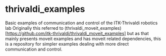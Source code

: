 # thrivaldi_examples
Basic examples of communication and control of the ITK-Thrivaldi robotics lab
Originally this referred to (thrivaldi_moveit_examples)[https://github.com/itk-thrivaldi/thrivaldi_moveit_examples] but as that mainly presents moveit examples and has moveit related dependencies, this is a repository for simpler examples dealing with more direct communication and control.
